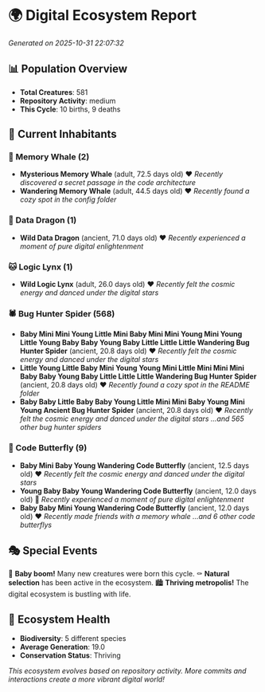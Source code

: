 # 🌍 Digital Ecosystem Report
*Generated on 2025-10-31 22:07:32*

## 📊 Population Overview
- **Total Creatures**: 581
- **Repository Activity**: medium
- **This Cycle**: 10 births, 9 deaths

## 👥 Current Inhabitants

### 🐋 Memory Whale (2)
- **Mysterious Memory Whale** (adult, 72.5 days old) ❤️
  *Recently discovered a secret passage in the code architecture*
- **Wandering Memory Whale** (adult, 44.5 days old) ❤️
  *Recently found a cozy spot in the config folder*

### 🐉 Data Dragon (1)
- **Wild Data Dragon** (ancient, 71.0 days old) ❤️
  *Recently experienced a moment of pure digital enlightenment*

### 🐱 Logic Lynx (1)
- **Wild Logic Lynx** (adult, 26.0 days old) ❤️
  *Recently felt the cosmic energy and danced under the digital stars*

### 🕷️ Bug Hunter Spider (568)
- **Baby Mini Mini Young Little Mini Baby Mini Mini Young Mini Young Little Young Baby Baby Young Baby Little Little Little Wandering Bug Hunter Spider** (ancient, 20.8 days old) ❤️
  *Recently felt the cosmic energy and danced under the digital stars*
- **Little Young Little Baby Mini Young Young Mini Little Mini Mini Mini Baby Baby Young Baby Little Little Little Wandering Bug Hunter Spider** (ancient, 20.8 days old) ❤️
  *Recently found a cozy spot in the README folder*
- **Baby Baby Little Baby Baby Young Little Mini Mini Baby Young Mini Young Ancient Bug Hunter Spider** (ancient, 20.8 days old) ❤️
  *Recently felt the cosmic energy and danced under the digital stars*
  *...and 565 other bug hunter spiders*

### 🦋 Code Butterfly (9)
- **Baby Mini Baby Young Wandering Code Butterfly** (ancient, 12.5 days old) ❤️
  *Recently felt the cosmic energy and danced under the digital stars*
- **Young Baby Baby Young Wandering Code Butterfly** (ancient, 12.0 days old) 💛
  *Recently experienced a moment of pure digital enlightenment*
- **Baby Baby Mini Young Wandering Code Butterfly** (ancient, 12.0 days old) ❤️
  *Recently made friends with a memory whale*
  *...and 6 other code butterflys*

## 🎭 Special Events

🎉 **Baby boom!** Many new creatures were born this cycle.
⚰️ **Natural selection** has been active in the ecosystem.
🏙️ **Thriving metropolis!** The digital ecosystem is bustling with life.

## 🔬 Ecosystem Health
- **Biodiversity**: 5 different species
- **Average Generation**: 19.0
- **Conservation Status**: Thriving

*This ecosystem evolves based on repository activity. More commits and interactions create a more vibrant digital world!*